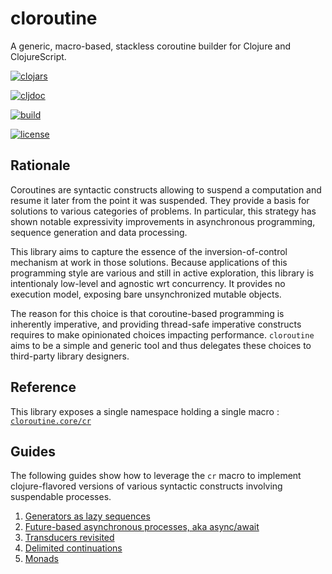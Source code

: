 # cloroutine

A generic, macro-based, stackless coroutine builder for Clojure and ClojureScript.

[![clojars](https://img.shields.io/clojars/v/cloroutine.svg)](https://clojars.org/cloroutine)

[![cljdoc](https://cljdoc.org/badge/cloroutine/cloroutine)](https://cljdoc.org/d/cloroutine/cloroutine/CURRENT)

[![build](https://travis-ci.org/leonoel/cloroutine.svg?branch=master)](https://travis-ci.org/leonoel/cloroutine)

[![license](https://img.shields.io/github/license/leonoel/cloroutine.svg)](LICENSE)


## Rationale

Coroutines are syntactic constructs allowing to suspend a computation and resume it later from the point it was suspended. They provide a basis for solutions to various categories of problems. In particular, this strategy has shown notable expressivity improvements in asynchronous programming, sequence generation and data processing.

This library aims to capture the essence of the inversion-of-control mechanism at work in those solutions. Because applications of this programming style are various and still in active exploration, this library is intentionaly low-level and agnostic wrt concurrency. It provides no execution model, exposing bare unsynchronized mutable objects.

The reason for this choice is that coroutine-based programming is inherently imperative, and providing thread-safe imperative constructs requires to make opinionated choices impacting performance. `cloroutine` aims to be a simple and generic tool and thus delegates these choices to third-party library designers.


## Reference

This library exposes a single namespace holding a single macro : [`cloroutine.core/cr`](src/cloroutine/core.cljc)


## Guides

The following guides show how to leverage the `cr` macro to implement clojure-flavored versions of various syntactic constructs involving suspendable processes.
1. [Generators as lazy sequences](doc/01-generators.md)
2. [Future-based asynchronous processes, aka async/await](doc/02-async-await.md)
3. [Transducers revisited](doc/03-conduits.md)
4. [Delimited continuations](doc/04-delimited-continuations.md)
5. [Monads](doc/05-monads.md)
